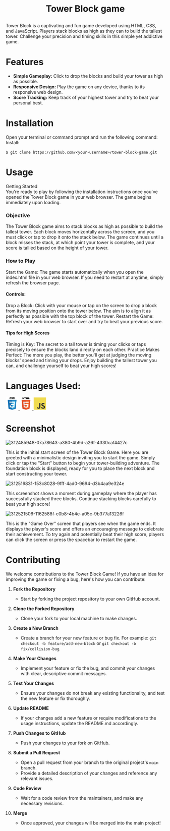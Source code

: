 # <p align="center">Tower Block game</p>
<p>Tower Block is a captivating and fun game developed using HTML, CSS, and JavaScript. Players stack blocks as high as they can to build the tallest tower. Challenge your precision and timing skills in this simple yet addictive game.</p>

<h1>Features</h1>

- **Simple Gameplay:** Click to drop the blocks and build your tower as high as possible.<br>
- **Responsive Design:** Play the game on any device, thanks to its responsive web design.<br>
- **Score Tracking:** Keep track of your highest tower and try to beat your personal best.<br>
<h1>Installation</h1>
Open your terminal or command prompt and run the following command:
<br>
Install:

    $ git clone https://github.com/<your-username>/tower-block-game.git
    
<h1>Usage</h1>

Getting Started
<br>
You're ready to play by following the installation instructions once you've opened the Tower Block game in your web browser. The game begins immediately upon loading.

<h3>Objective</h3>

The Tower Block game aims to stack blocks as high as possible to build the tallest tower. Each block moves horizontally across the screen, and you must click or tap to drop it onto the stack below. The game continues until a block misses the stack, at which point your tower is complete, and your score is tallied based on the height of your tower.

<h3>How to Play</h3>

Start the Game: The game starts automatically when you open the index.html file in your web browser. If you need to restart at anytime, simply refresh the browser page.
<h4>Controls:</h4>
Drop a Block: Click with your mouse or tap on the screen to drop a block from its moving position onto the tower below. The aim is to align it as perfectly as possible with the top block of the tower.
Restart the Game: Refresh your web browser to start over and try to beat your previous score.
<h4>Tips for High Scores</h4>
Timing is Key: The secret to a tall tower is timing your clicks or taps precisely to ensure the blocks land directly on each other.
Practice Makes Perfect: The more you play, the better you'll get at judging the moving blocks' speed and timing your drops.
Enjoy building the tallest tower you can, and challenge yourself to beat your high scores!
<h1>Languages Used:</h1>
<p align="left"> <a href="https://www.w3schools.com/css/" target="_blank" rel="noreferrer"> <img src="https://raw.githubusercontent.com/devicons/devicon/master/icons/css3/css3-original-wordmark.svg" alt="css3" width="40" height="40"/> </a> <a href="https://www.w3.org/html/" target="_blank" rel="noreferrer"> <img src="https://raw.githubusercontent.com/devicons/devicon/master/icons/html5/html5-original-wordmark.svg" alt="html5" width="40" height="40"/> </a> <a href="https://developer.mozilla.org/en-US/docs/Web/JavaScript" target="_blank" rel="noreferrer"> <img src="https://raw.githubusercontent.com/devicons/devicon/master/icons/javascript/javascript-original.svg" alt="javascript" width="40" height="40"/> </a> </p>

<h1>Screenshot</h1>

![312485948-07a78643-a380-4b9d-a26f-4330caf4427c](https://github.com/Eltaf-azizi/tower-block/assets/129764881/b2c86ce4-32b0-4e8d-8f01-2d929817aa27)
<p>This is the initial start screen of the Tower Block Game. Here you are greeted with a minimalistic design inviting you to start the game. Simply click or tap the "Start" button to begin your tower-building adventure. The foundation block is displayed, ready for you to place the next block and start constructing your tower.</p>

![312516831-153c8028-9fff-4ad0-9694-d3b4aa9e324e](https://github.com/Eltaf-azizi/tower-block/assets/129764881/c081807c-8870-4c42-b02c-c7db832949ed)
<p>This screenshot shows a moment during gameplay where the player has successfully stacked three blocks. Continue stacking blocks carefully to beat your high score!</p>

![312521506-1162588f-c0b8-4b4e-a05c-9b377a13226f](https://github.com/Eltaf-azizi/tower-block/assets/129764881/4d7b3b6d-b50a-4784-b20b-f50dd9c83cef)
<p>This is the "Game Over" screen that players see when the game ends. It displays the player's score and offers an encouraging message to celebrate their achievement. To try again and potentially beat their high score, players can click the screen or press the spacebar to restart the game.</p>

<h1>Contributing</h1>

We welcome contributions to the Tower Block Game! If you have an idea for improving the game or fixing a bug, here's how you can contribute:

1. **Fork the Repository**
   - Start by forking the project repository to your own GitHub account.

2. **Clone the Forked Repository**
   - Clone your fork to your local machine to make changes.

3. **Create a New Branch**
   - Create a branch for your new feature or bug fix. For example: `git checkout -b feature/add-new-block` or `git checkout -b fix/collision-bug`.

4. **Make Your Changes**
   - Implement your feature or fix the bug, and commit your changes with clear, descriptive commit messages.

5. **Test Your Changes**
   - Ensure your changes do not break any existing functionality, and test the new feature or fix thoroughly.

6. **Update README**
   - If your changes add a new feature or require modifications to the usage instructions, update the README.md accordingly.

7. **Push Changes to GitHub**
   - Push your changes to your fork on GitHub.

8. **Submit a Pull Request**
   - Open a pull request from your branch to the original project's `main` branch.
   - Provide a detailed description of your changes and reference any relevant issues.

9. **Code Review**
   - Wait for a code review from the maintainers, and make any necessary revisions.

10. **Merge**
    - Once approved, your changes will be merged into the main project!


